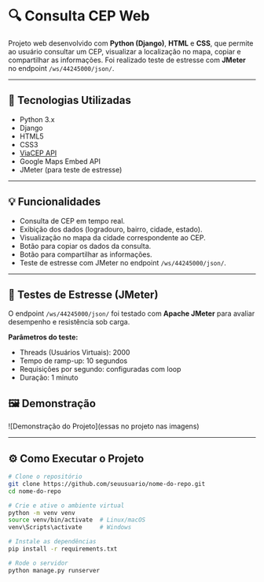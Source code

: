 # 🔍 Consulta CEP Web

Projeto web desenvolvido com **Python (Django)**, **HTML** e **CSS**, que permite ao usuário consultar um CEP, visualizar a localização no mapa, copiar e compartilhar as informações. Foi realizado teste de estresse com **JMeter** no endpoint `/ws/44245000/json/`.

---

## 🚀 Tecnologias Utilizadas

- Python 3.x
- Django
- HTML5
- CSS3
- [ViaCEP API](https://viacep.com.br/)
- Google Maps Embed API
- JMeter (para teste de estresse)

---

## 💡 Funcionalidades

- Consulta de CEP em tempo real.
- Exibição dos dados (logradouro, bairro, cidade, estado).
- Visualização no mapa da cidade correspondente ao CEP.
- Botão para copiar os dados da consulta.
- Botão para compartilhar as informações.
- Teste de estresse com JMeter no endpoint `/ws/44245000/json/`.

---

## 🧪 Testes de Estresse (JMeter)

O endpoint `/ws/44245000/json/` foi testado com **Apache JMeter** para avaliar desempenho e resistência sob carga.

**Parâmetros do teste:**
- Threads (Usuários Virtuais): 2000
- Tempo de ramp-up: 10 segundos
- Requisições por segundo: configuradas com loop
- Duração: 1 minuto

## 🖼️ Demonstração

![Demonstração do Projeto](essas no projeto nas imagens)

---

## ⚙️ Como Executar o Projeto

```bash
# Clone o repositório
git clone https://github.com/seuusuario/nome-do-repo.git
cd nome-do-repo

# Crie e ative o ambiente virtual
python -m venv venv
source venv/bin/activate  # Linux/macOS
venv\Scripts\activate     # Windows

# Instale as dependências
pip install -r requirements.txt

# Rode o servidor
python manage.py runserver
